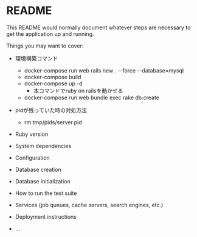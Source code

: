 # README

This README would normally document whatever steps are necessary to get the
application up and running.

Things you may want to cover:

* 環境構築コマンド
    - docker-compose run web rails new . --force --database=mysql
    - docker-compose build
    - docker-compose up -d
        - 本コマンドでruby on railsを動かせる
    - docker-compose run web bundle exec rake db:create

* pidが残っていた時の対処方法
    - rm tmp/pids/server.pid

* Ruby version

* System dependencies

* Configuration

* Database creation

* Database initialization

* How to run the test suite

* Services (job queues, cache servers, search engines, etc.)

* Deployment instructions

* ...
